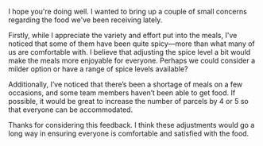 I hope you're doing well. I wanted to bring up a couple of small concerns regarding the food we've been receiving lately.

Firstly, while I appreciate the variety and effort put into the meals, I've noticed that some of them have been quite spicy—more than what many of us are comfortable with. I believe that adjusting the spice level a bit would make the meals more enjoyable for everyone. Perhaps we could consider a milder option or have a range of spice levels available?

Additionally, I’ve noticed that there’s been a shortage of meals on a few occasions, and some team members haven’t been able to get food. If possible, it would be great to increase the number of parcels by 4 or 5 so that everyone can be accommodated.

Thanks for considering this feedback. I think these adjustments would go a long way in ensuring everyone is comfortable and satisfied with the food.
